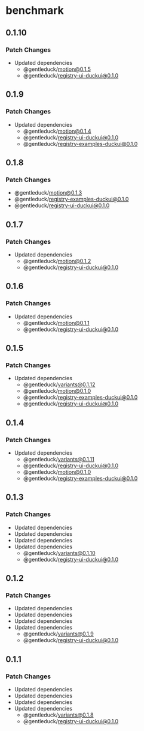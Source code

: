 # benchmark

## 0.1.10

### Patch Changes

- Updated dependencies
  - @gentleduck/motion@0.1.5
  - @gentleduck/registry-ui-duckui@0.1.0

## 0.1.9

### Patch Changes

- Updated dependencies
  - @gentleduck/motion@0.1.4
  - @gentleduck/registry-ui-duckui@0.1.0
  - @gentleduck/registry-examples-duckui@0.1.0

## 0.1.8

### Patch Changes

- @gentleduck/motion@0.1.3
- @gentleduck/registry-examples-duckui@0.1.0
- @gentleduck/registry-ui-duckui@0.1.0

## 0.1.7

### Patch Changes

- Updated dependencies
  - @gentleduck/motion@0.1.2
  - @gentleduck/registry-ui-duckui@0.1.0

## 0.1.6

### Patch Changes

- Updated dependencies
  - @gentleduck/motion@0.1.1
  - @gentleduck/registry-ui-duckui@0.1.0

## 0.1.5

### Patch Changes

- Updated dependencies
  - @gentleduck/variants@0.1.12
  - @gentleduck/motion@0.1.0
  - @gentleduck/registry-examples-duckui@0.1.0
  - @gentleduck/registry-ui-duckui@0.1.0

## 0.1.4

### Patch Changes

- Updated dependencies
  - @gentleduck/variants@0.1.11
  - @gentleduck/registry-ui-duckui@0.1.0
  - @gentleduck/motion@0.1.0
  - @gentleduck/registry-examples-duckui@0.1.0

## 0.1.3

### Patch Changes

- Updated dependencies
- Updated dependencies
- Updated dependencies
- Updated dependencies
  - @gentleduck/variants@0.1.10
  - @gentleduck/registry-ui-duckui@0.1.0

## 0.1.2

### Patch Changes

- Updated dependencies
- Updated dependencies
- Updated dependencies
- Updated dependencies
  - @gentleduck/variants@0.1.9
  - @gentleduck/registry-ui-duckui@0.1.0

## 0.1.1

### Patch Changes

- Updated dependencies
- Updated dependencies
- Updated dependencies
- Updated dependencies
  - @gentleduck/variants@0.1.8
  - @gentleduck/registry-ui-duckui@0.1.0
